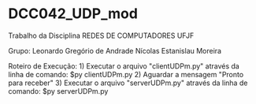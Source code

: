 # DCC042_UDP_mod
 Trabalho da Disciplina REDES DE COMPUTADORES  UFJF

Grupo: 
    Leonardo Gregório de Andrade 
    Nícolas Estanislau Moreira 

Roteiro de Execução:
    1) Executar o arquivo "clientUDPm.py" através da linha de comando:
        $py clientUDPm.py
    2) Aguardar a mensagem "Pronto para receber"
    3) Executar o arquivo "serverUDPm.py" através da linha de comando:
        $py serverUDPm.py
